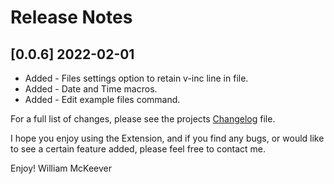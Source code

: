 # Release Notes

## [0.0.6] 2022-02-01
- Added - Files settings option to retain v-inc line in file.
- Added - Date and Time macros.
- Added - Edit example files command.


For a full list of changes, please see the projects [Changelog](CHANGELOG.md) file.

I hope you enjoy using the Extension, and if you find any bugs, or would like to see a certain feature added, please feel free to contact me.

Enjoy! William McKeever
